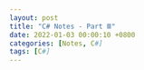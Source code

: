 ```yaml
---
layout: post
title: "C# Notes - Part Ⅲ"
date: 2022-01-03 00:00:10 +0800
categories: [Notes, C#]
tags: [C#]
---
```


